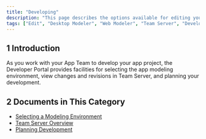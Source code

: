 ```yaml
---
title: "Developing"
description: "This page describes the options available for editing your app as well as how to view the overview of revisions and commits."
tags: ["Edit", "Desktop Modeler", "Web Modeler", "Team Server", "Developer Portal", "commit"]
---
```


## 1 Introduction

As you work with your App Team to develop your app project, the Developer Portal provides facilities for selecting the app modeling environment, view changes and revisions in Team Server, and planning your development.

## 2 Documents in This Category

* [Selecting a Modeling Environment](selecting-environment)
* [Team Server Overview](team-server)
* [Planning Development](planning-development)